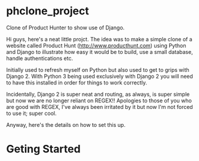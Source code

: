 # phclone_project
Clone of Product Hunter to show use of Django.

Hi guys, here's a neat little projct. The idea was to make a simple clone of a website called Product Hunt (http://www.producthunt.com) using
Python and Django to illustrate how easy it would be to build, use a small database, handle authentications etc.

Initially used to refresh myself on Python but also used to get to grips with Django 2. With Python 3 being used exclusively with Django 2 you
will need to have this installed in order for things to work correctly. 

Incidentally, Django 2 is super neat and routing, as always, is super simple but now we are no longer reliant on REGEX!! Apologies to those 
of you who are good with REGEX, I've always been irritated by it but now I'm not forced to use it; super cool.

Anyway, here's the details on how to set this up.

# Geting Started
